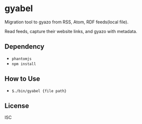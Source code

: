 # gyabel
Migration tool to gyazo from RSS, Atom, RDF feeds(local file).

Read feeds, capture their website links, and gyazo with metadata.

## Dependency

- `phantomjs`
- `npm install`

## How to Use

- `$./bin/gyabel {file path}`

## License

ISC 

